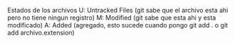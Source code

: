 Estados de los archivos
U: Untracked Files (git sabe que el archivo esta ahi pero no tiene ningun registro)
M: Modified (git sabe que esta ahi y esta modificado)
A: Added (agregado, esto sucede cuando pongo git add . o git add archivo.extension)